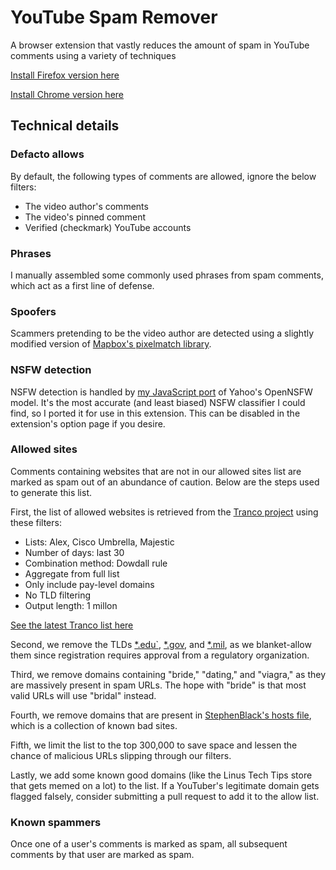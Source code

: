 # YouTube Spam Remover
 A browser extension that vastly reduces the amount of spam in YouTube comments using a variety of techniques

[Install Firefox version here](https://addons.mozilla.org/en-US/firefox/addon/youtube-spam-remover/)

[Install Chrome version here](https://chrome.google.com/webstore/detail/youtube-spam-remover/gmlbmlpbijkhcdhfaaimaehgjfjccffd)


## Technical details

### Defacto allows
By default, the following types of comments are allowed, ignore the below filters:
 - The video author's comments
 - The video's pinned comment
 - Verified (checkmark) YouTube accounts

### Phrases
I manually assembled some commonly used phrases from spam comments, which act as a first line of defense.

### Spoofers
Scammers pretending to be the video author are detected using a slightly modified version of [Mapbox's pixelmatch library](https://github.com/mapbox/pixelmatch).

### NSFW detection
NSFW detection is handled by [my JavaScript port](https://github.com/lukepfjo/OpenNSFW.js) of Yahoo's OpenNSFW model. It's the most accurate (and least biased) NSFW classifier I could find, so I ported it for use in this extension. This can be disabled in the extension's option page if you desire.

### Allowed sites
Comments containing websites that are not in our allowed sites list are marked as spam out of an abundance of caution. Below are the steps used to generate this list.

First, the list of allowed websites is retrieved from the [Tranco project](https://tranco-list.eu/) using these filters:
 - Lists: Alex, Cisco Umbrella, Majestic
 - Number of days: last 30
 - Combination method: Dowdall rule
 - Aggregate from full list
 - Only include pay-level domains
 - No TLD filtering
 - Output length: 1 millon

 [See the latest Tranco list here](https://tranco-list.eu/list/GZ8VK/1000000)

Second, we remove the TLDs [*.edu`](https://icannwiki.org/.edu), [*.gov](https://icannwiki.org/.gov), and [*.mil](https://icannwiki.org/.mil), as we blanket-allow them since registration requires approval from a regulatory organization.

Third, we remove domains containing "bride," "dating," and "viagra," as they are massively present in spam URLs. The hope with "bride" is that most valid URLs will use "bridal" instead.

Fourth, we remove domains that are present in [StephenBlack's hosts file](https://github.com/StevenBlack/hosts), which is a collection of known bad sites.

Fifth, we limit the list to the top 300,000 to save space and lessen the chance of malicious URLs slipping through our filters.

Lastly, we add some known good domains (like the Linus Tech Tips store that gets memed on a lot) to the list. If a YouTuber's legitimate domain gets flagged falsely, consider submitting a pull request to add it to the allow list.

### Known spammers
Once one of a user's comments is marked as spam, all subsequent comments by that user are marked as spam.
